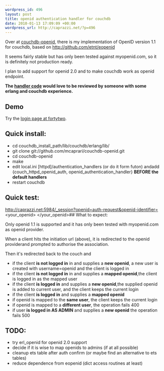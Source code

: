 ```yaml
--- 
wordpress_id: 496
layout: post
title: openid authentication handler for couchdb
date: 2010-01-13 17:09:09 +00:00
wordpress_url: http://caprazzi.net/?p=496
---
```


Over at [couchdb-openid](http://github.com/mcaprari/couchdb-openid), there is my implementation of OpenID version 1.1 for couchdb, based on http://github.com/etnt/eopenid

It seems fairly stable but has only been tested against myopenid.com, so it is definitely not production ready. 

I plan to add support for openid 2.0 and to make couchdb work as openid endpoint.

**The [handler code](http://github.com/mcaprari/couchdb-openid/blob/master/src/couch_httpd_openid_auth.erl) would love to be reviewed by someone with some erlang and couchdb experience.**
## Demo

Try the [login page at fortytwo](http://couch.caprazzi.net/fortytwo/_design/fortytwo/_show/auth).
## Quick install:
-  cd couchdb_install_path/lib/couchdb/erlang/lib/
-  git clone git://github.com/mcaprari/couchdb-openid.git
-  cd couchdb-openid
-  make
-  edit local.ini [httpd]/authentication_handlers (or do it form futon) andadd {couch_httpd_openid_auth, openid_authentication_handler} **BEFORE the default handlers**
-  restart couchdb
## Quick test:

http://caprazzi.net:5984/_session?openid=auth-request&openid-identifier=<your_openid>
</your_openid>## What to expect:

Only openid 1.1 is supported and it has only been tested with myopenid.com as openid provider.

When a client hits the initiation url (above), it is redirected to the openid providerand prompted to authorise the association.

Then it's redirected back to the couch and
- if the client **is not logged in** in and supplies a **new openid**, a new user is created with username=openid and the client is logged in
-  if the client **is not logged in** in and supplies a **mapped openid**,the client is logged in as the mapped user
-  if the client **is logged in** and supplies a **new openid**,the supplied openid is added to current user, and the client keeps the current login
-  if the client **is logged in** and supplies a **mapped openid**
 - if openid is mapped to the **same user**, the client keeps the current login
 - if openid is mapped to a **different user**, the operation fails 400
-  if user **is logged in AS ADMIN** and supplies a **new openid** the operation fails 500
## TODO:
-  try erl_openid for openid 2.0 support
-  decide if it is wise to map openids to admins (if at all possible)
-  cleanup ets table after auth confirm (or maybe find an alternative to ets tables)
-  reduce dependence from eopenid (dict access routines at least)
